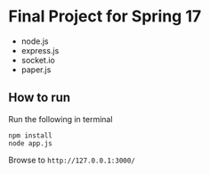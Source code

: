 # Final Project for Spring 17

* node.js 
* express.js
* socket.io
* paper.js

## How to run

Run the following in terminal

	npm install
	node app.js

Browse to `http://127.0.0.1:3000/`
